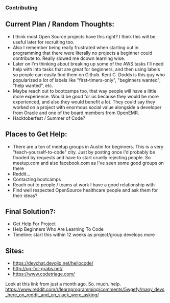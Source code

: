 ### Contributing

## Current Plan / Random Thoughts:
- I think most Open Source projects have this right? I think this will be useful later for recruiting too.
- Also I remember being really frustrated when starting out in programming that there were literally no projects a beginner could contribute to. Really slowed me dcown learning wise.
- Later on I'm thinking about breaking up some of the AWS tasks I'll need help with into tasks that are great for beginners, and then using labels so people can easily find them on Github. Kent C. Dodds is this guy who popularized a lot of labels like "first-timers-only", "beginners wanted", "help wanted", etc.
- Maybe reach out to bootcamps too, that way people will have a little more experience. Would be good for us because they would be more experienced, and also they would benefit a lot. They could say they worked on a project with enormous social value alongside a developer from Oracle and one of the board members from OpenEMR.
- Hacktoberfest / Summer of Code?

## Places to Get Help:
- There are a ton of meetup groups in Austin for beginners. This is a very "teach-yourself-to-code" city. Just by posting once I'd probably be flooded by requests and have to start cruelly rejecting people. So meetup.com and also facebook.com as I've seen some good groups on there
- Reddit...
- Contacting bootcamps
- Reach out to people / teams at work I have a good relationship with 
- Find well respected OpenSource healthcare people and ask them for their ideas?

## Final Solution?:
- Get Help For Project
- Help Beginners Who Are Learning To Code
- Timeline: start this within 12 weeks as project/group develops more

## Sites:

- https://devchat.devolio.net/hellocode/
- http://up-for-grabs.net/
- https://www.codetriage.com/

Look at this link from just a month ago. So. much. help. https://www.reddit.com/r/learnprogramming/comments/5wgefy/many_devs_here_on_reddit_and_on_slack_were_asking/
